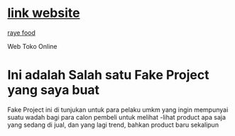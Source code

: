 
# [link website](https://rayefood.netlify.app)
[raye food](https://rayefood.netlify.app)

Web Toko Online

# Ini adalah Salah satu Fake Project yang saya buat

Fake Project ini di tunjukan untuk para pelaku umkm yang ingin mempunyai suatu wadah bagi para calon pembeli untuk melihat -lihat 
product apa saja yang sedang di jual, dan yang lagi trend, bahkan product baru sekalipun





